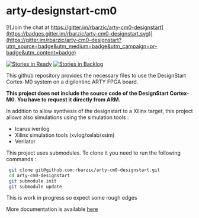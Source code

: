 # arty-designstart-cm0

[![Join the chat at https://gitter.im/rbarzic/arty-cm0-designstart](https://badges.gitter.im/rbarzic/arty-cm0-designstart.svg)](https://gitter.im/rbarzic/arty-cm0-designstart?utm_source=badge&utm_medium=badge&utm_campaign=pr-badge&utm_content=badge)


[![Stories in Ready](https://badge.waffle.io/rbarzic/arty-cm0-designstart.svg?label=Ready&title=Ready)](http://waffle.io/rbarzic/arty-cm0-designstart)
[![Stories in Backlog](https://badge.waffle.io/rbarzic/arty-cm0-designstart.svg?label=Backlog&title=Backlog)](http://waffle.io/rbarzic/arty-cm0-designstart)

This github repository provides the necessary files to use the
DesignStart Cortex-M0 system on a digilentinc ARTY FPGA board.

**This project does not include the source code of the DesignStart
  Cortex-M0. You have to request it directly from ARM.**

In addition to allow synthesis of the designstart to a Xilinx target,
this project allows also simulations using the simulation tools :
- Icarus iverilog
- Xilinx simulation tools (xvlog/xelab/xsim)
- Verilator



This project uses submodules. To clone it you need to run the following commands :

```bash
 git clone git@github.com:rbarzic/arty-cm0-designstart.git
 cd arty-cm0-designstart
 git submodule init
 git submodule update
```

This is work in progress so expect some rough edges

More documentation is available [here](http://rbarzic.github.io/arty-cm0-designstart/)
